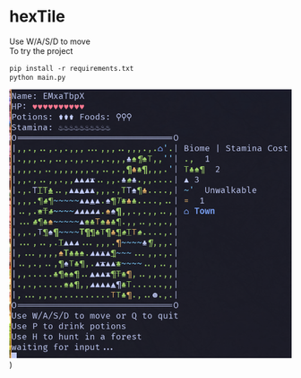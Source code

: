 # hexTile



Use W/A/S/D to move  
To try the project
```
pip install -r requirements.txt
python main.py
```
![Example](https://github.com/L-PDufour/hexTile/blob/main/example.png))
